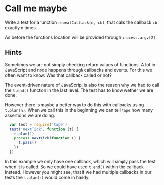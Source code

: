 # Call me maybe

Write a test for a function `repeatCallback(n, cb)`, that calls the callback `cb`
exactly `n` times.

As before the functions location will be provided through `process.argv[2]`.

## Hints

Sometimes we are not simply checking return values of functions. A lot in JavaScript
and node happens through callbacks and events. For this we often want to know:
Was that callback called or not?

The event-driven nature of JavaScript is also the reason why we had to call the 
`t.end()` function in the last level. The test has to know wether we are done.

However there is maybe a better way to do this with callbacks using `t.plan(n)`.
When we call this in the beginning we can tell `tape` how many assertions we are doing.

```js
  var test = require('tape')
  test('nextTick', function (t) {
    t.plan(1)
    process.nextTick(function () {
      t.pass()
    })
  })
```

In this example we only have one callback, which will simply pass the test when it 
is called. So we could have used `t.end()` within the callback instead. However you
might see, that if we had multiple callbacks in our tests the `t.plan(n)` would come 
in handy.